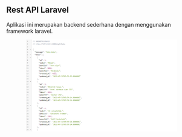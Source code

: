 ## Rest API Laravel 
Aplikasi ini merupakan backend sederhana dengan menggunakan framework laravel.

<p align="center"><a href="https://laravel.com" target="_blank"><img src="https://github.com/leniwibowo/laravel-rest/blob/main/screenshot/Screenshot%202022-07-31%20131450.png" width="400"></a></p>


